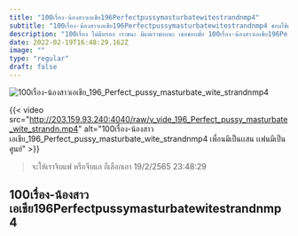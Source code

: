 ```yaml
---
title: "100เรื่อง-น้องสาวเอเชีย196Perfectpussymasturbatewitestrandnmp4"
subtitle: "100เรื่อง-น้องสาวเอเชีย196Perfectpussymasturbatewitestrandnmp4 ชอบใช้เงินแก้ปัญหา แต่ปัญหาคือไม่มีเงิน"
description: "100เรื่อง ไม่มีหรอก เราชนะ มีแต่เราชอบนะ เธอชอบมั้ย 100เรื่อง-น้องสาวเอเชีย196Perfectpussymasturbatewitestrandnmp4 19/2/2565 23:48:29"
date: 2022-02-19T16:48:29.162Z
image: ""
type: "regular"
draft: false
---
```


![100เรื่อง-น้องสาวเอเชีย_196_Perfect_pussy_masturbate_wite_strandnmp4](http://203.159.93.240:4040/raw/v_vide_196_Perfect_pussy_masturbate_wite_strandn.jpg)

{{< video src="http://203.159.93.240:4040/raw/v_vide_196_Perfect_pussy_masturbate_wite_strandn.mp4" alt="100เรื่อง-น้องสาวเอเชีย_196_Perfect_pussy_masturbate_wite_strandnmp4 เพื่อนมีเป็นเเสน เเฟนมีเป็นศูนย์" >}}


> จะให้เราจิบแฟ หรือจีบแก ก็เลือกเอา 19/2/2565 23:48:29

## 100เรื่อง-น้องสาวเอเชีย196Perfectpussymasturbatewitestrandnmp4
